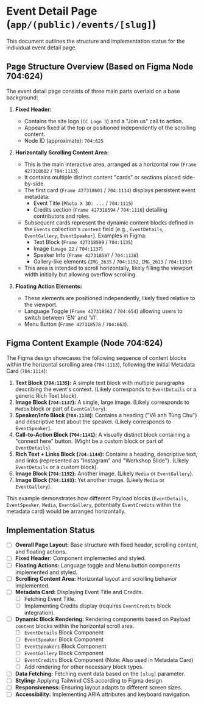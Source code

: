 # Event Detail Page (`app/(public)/events/[slug]`)

This document outlines the structure and implementation status for the individual event detail page.

## Page Structure Overview (Based on Figma Node 704:624)

The event detail page consists of three main parts overlaid on a base background:

1.  **Fixed Header:**

    - Contains the site logo (`CC Logo 3`) and a "Join us" call to action.
    - Appears fixed at the top or positioned independently of the scrolling content.
    - Node ID (approximate): `704:625`

2.  **Horizontally Scrolling Content Area:**

    - This is the main interactive area, arranged as a horizontal row (`Frame 427318602` / `704:1113`).
    - It contains multiple distinct content "cards" or sections placed side-by-side.
    - The first card (`Frame 427318601` / `704:1114`) displays persistent event metadata:
      - Event Title (`Photo X 3D: ...` / `704:1115`)
      - Credits section (`Frame 427318594` / `704:1116`) detailing contributors and roles.
    - Subsequent cards represent the dynamic content blocks defined in the `Events` collection's `content` field (e.g., `EventDetails`, `EventGallery`, `EventSpeaker`). Examples in Figma:
      - Text Block (`Frame 427318599` / `704:1135`)
      - Image (`image 22` / `704:1137`)
      - Speaker Info (`Frame 427318597` / `704:1138`)
      - Gallery-like elements (`IMG_2635` / `704:1192`, `IMG_2613` / `704:1193`)
    - This area is intended to scroll horizontally, likely filling the viewport width initially but allowing overflow scrolling.

3.  **Floating Action Elements:**
    - These elements are positioned independently, likely fixed relative to the viewport.
    - Language Toggle (`Frame 427318562` / `704:654`) allowing users to switch between 'EN' and 'VI'.
    - Menu Button (`Frame 427318578` / `704:663`).

## Figma Content Example (Node 704:624)

The Figma design showcases the following sequence of content blocks within the horizontal scrolling area (`704:1113`), following the initial Metadata Card (`704:1114`):

1.  **Text Block (`704:1135`):** A simple text block with multiple paragraphs describing the event's context. (Likely corresponds to `EventDetails` or a generic Rich Text block).
2.  **Image Block (`704:1137`):** A single, large image. (Likely corresponds to `Media` block or part of `EventGallery`).
3.  **Speaker/Info Block (`704:1138`):** Contains a heading ("Về anh Tùng Chu") and descriptive text about the speaker. (Likely corresponds to `EventSpeaker`).
4.  **Call-to-Action Block (`704:1141`):** A visually distinct block containing a "connect here" button. (Might be a custom block or part of `EventDetails`).
5.  **Rich Text + Links Block (`704:1144`):** Contains a heading, descriptive text, and links (represented as "Instagram" and "Workshop Slide"). (Likely `EventDetails` or a custom block).
6.  **Image Block (`704:1192`):** Another image. (Likely `Media` or `EventGallery`).
7.  **Image Block (`704:1193`):** Yet another image. (Likely `Media` or `EventGallery`).

This example demonstrates how different Payload blocks (`EventDetails`, `EventSpeaker`, `Media`, `EventGallery`, potentially `EventCredits` within the metadata card) would be arranged horizontally.

## Implementation Status

- [ ] **Overall Page Layout:** Base structure with fixed header, scrolling content, and floating actions.
- [ ] **Fixed Header:** Component implemented and styled.
- [ ] **Floating Actions:** Language toggle and Menu button components implemented and styled.
- [ ] **Scrolling Content Area:** Horizontal layout and scrolling behavior implemented.
- [ ] **Metadata Card:** Displaying Event Title and Credits.
  - [ ] Fetching Event Title.
  - [ ] Implementing Credits display (requires `EventCredits` block integration).
- [ ] **Dynamic Block Rendering:** Rendering components based on Payload `content` blocks within the horizontal scroll area.
  - [ ] `EventDetails` Block Component
  - [ ] `EventSpeaker` Block Component
  - [ ] `EventSpeakers` Block Component
  - [ ] `EventGallery` Block Component
  - [ ] `EventCredits` Block Component (Note: Also used in Metadata Card)
  - [ ] Add rendering for other necessary block types.
- [ ] **Data Fetching:** Fetching event data based on the `[slug]` parameter.
- [ ] **Styling:** Applying Tailwind CSS according to Figma design.
- [ ] **Responsiveness:** Ensuring layout adapts to different screen sizes.
- [ ] **Accessibility:** Implementing ARIA attributes and keyboard navigation.
